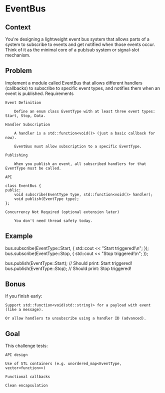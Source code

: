 # EventBus

## Context

You're designing a lightweight event bus system that allows parts of a system to subscribe to events and get notified when those events occur. Think of it as the minimal core of a pub/sub system or signal-slot mechanism.

## Problem

Implement a module called EventBus that allows different handlers (callbacks) to subscribe to specific event types, and notifies them when an event is published.
Requirements

    Event Definition

        Define an enum class EventType with at least three event types: Start, Stop, Data.

    Handler Subscription

        A handler is a std::function<void()> (just a basic callback for now).

        EventBus must allow subscription to a specific EventType.

    Publishing

        When you publish an event, all subscribed handlers for that EventType must be called.

    API

    class EventBus {
    public:
        void subscribe(EventType type, std::function<void()> handler);
        void publish(EventType type);
    };

    Concurrency Not Required (optional extension later)

        You don't need thread safety today.

## Example

bus.subscribe(EventType::Start, []() { std::cout << "Start triggered!\n"; });
bus.subscribe(EventType::Stop, []() { std::cout << "Stop triggered!\n"; });

bus.publish(EventType::Start); // Should print: Start triggered!
bus.publish(EventType::Stop);  // Should print: Stop triggered!

## Bonus

If you finish early:

    Support std::function<void(std::string)> for a payload with event (like a message).

    Or allow handlers to unsubscribe using a handler ID (advanced).

## Goal

This challenge tests:

    API design

    Use of STL containers (e.g. unordered_map<EventType, vector<function>>)

    Functional callbacks

    Clean encapsulation



